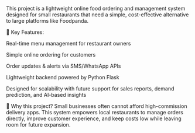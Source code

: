 This project is a lightweight online food ordering and management system designed for small restaurants that need a simple, cost-effective alternative to large platforms like Foodpanda.

🔹 Key Features:

Real-time menu management for restaurant owners

Simple online ordering for customers

Order updates & alerts via SMS/WhatsApp APIs

Lightweight backend powered by Python Flask

Designed for scalability with future support for sales reports, demand prediction, and AI-based insights

🔹 Why this project?
Small businesses often cannot afford high-commission delivery apps. This system empowers local restaurants to manage orders directly, improve customer experience, and keep costs low while leaving room for future expansion.
